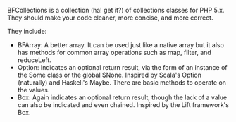 BFCollections is a collection (ha! get it?) of collections classes for PHP 5.x. They should make your code cleaner, more concise, and more correct.

They include:

- BFArray: A better array. It can be used just like a native array but it also has methods for common array operations such as map, filter, and reduceLeft.
- Option: Indicates an optional return result, via the form of an instance of the Some class or the global $None. Inspired by Scala's Option (naturally) and Haskell's Maybe. There are basic methods to operate on the values.
- Box: Again indicates an optional return result, though the lack of a value can also be indicated and even chained. Inspired by the Lift framework's Box.
